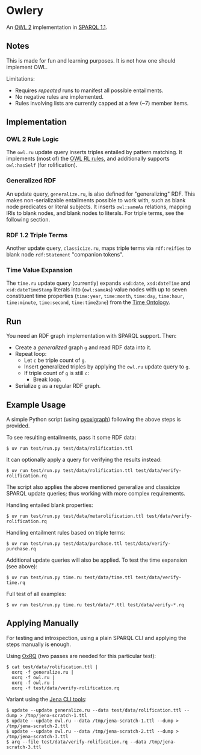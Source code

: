 # Owlery

An [OWL 2](https://www.w3.org/TR/owl2-overview/) implementation in [SPARQL 1.1](https://www.w3.org/TR/sparql11-update/).

## Notes

This is made for fun and learning purposes. It is not how one should implement OWL.

Limitations:
* Requires *repeated* runs to manifest all possible entailments.
* No negative rules are implemented.
* Rules involving lists are currently capped at a few (~7) member items.

## Implementation

### OWL 2 Rule Logic

The `owl.ru` update query inserts triples entailed by pattern matching. It implements (most of) the [OWL RL rules](https://www.w3.org/TR/owl2-profiles/#Reasoning_in_OWL_2_RL_and_RDF_Graphs_using_Rules), and additionally supports `owl:hasSelf` (for rolification).

### Generalized RDF

An update query, `generalize.ru`, is also defined for "generalizing" RDF. This makes non-serializable entailments possible to work with, such as blank node predicates or literal subjects. It inserts `owl:sameAs` relations, mapping IRIs to blank nodes, and blank nodes to literals. For triple terms, see the following section.

### RDF 1.2 Triple Terms

Another update query, `classicize.ru`, maps triple terms via `rdf:reifies` to blank node `rdf:Statement` "companion tokens".

### Time Value Expansion

The `time.ru` update query (currently) expands `xsd:date`, `xsd:dateTime` and `xsd:dateTimeStamp` literals into (`owl:sameAs`) value nodes with up to seven constituent time properties (`time:year`, `time:month`, `time:day`, `time:hour`, `time:minute`, `time:second`, `time:timeZone`) from the [Time Ontology](https://www.w3.org/TR/owl-time/).

## Run

You need an RDF graph implementation with SPARQL support. Then:

* Create a *generalized* graph `g` and read RDF data into it.
* Repeat loop:
  - Let `c` be triple count of `g`.
  - Insert generalized triples by applying the `owl.ru` update query to `g`.
  - If triple count of `g` is still `c`:
    - Break loop.
* Serialize `g` as a regular RDF graph.

## Example Usage

A simple Python script (using [pyoxigraph](https://pyoxigraph.readthedocs.io/)) following the above steps is provided.

To see resulting entailments, pass it some RDF data:

    $ uv run test/run.py test/data/rolification.ttl

It can optionally apply a query for verifying the results instead:

    $ uv run test/run.py test/data/rolification.ttl test/data/verify-rolification.rq

The script also applies the above mentioned generalize and classicize SPARQL update queries; thus working with more complex requirements.

Handling entailed blank properties:

    $ uv run test/run.py test/data/metarolification.ttl test/data/verify-rolification.rq

Handling entailment rules based on triple terms:

    $ uv run test/run.py test/data/purchase.ttl test/data/verify-purchase.rq

Additional update queries will also be applied. To test the time expansion (see above):

    $ uv run test/run.py time.ru test/data/time.ttl test/data/verify-time.rq

Full test of all examples:

    $ uv run test/run.py time.ru test/data/*.ttl test/data/verify-*.rq

## Applying Manually

For testing and introspection, using a plain SPARQL CLI and applying the steps manually is enough.

Using [OxRQ](https://github.com/niklasl/oxrq) (two passes are needed for this particular test):

    $ cat test/data/rolification.ttl |
      oxrq -f generalize.ru |
      oxrq -f owl.ru |
      oxrq -f owl.ru |
      oxrq -f test/data/verify-rolification.rq

Variant using the [Jena CLI tools](https://jena.apache.org/documentation/tools/index.html):

    $ update --update generalize.ru --data test/data/rolification.ttl --dump > /tmp/jena-scratch-1.ttl
    $ update --update owl.ru --data /tmp/jena-scratch-1.ttl --dump > /tmp/jena-scratch-2.ttl
    $ update --update owl.ru --data /tmp/jena-scratch-2.ttl --dump > /tmp/jena-scratch-3.ttl
    $ arq --file test/data/verify-rolification.rq --data /tmp/jena-scratch-3.ttl

